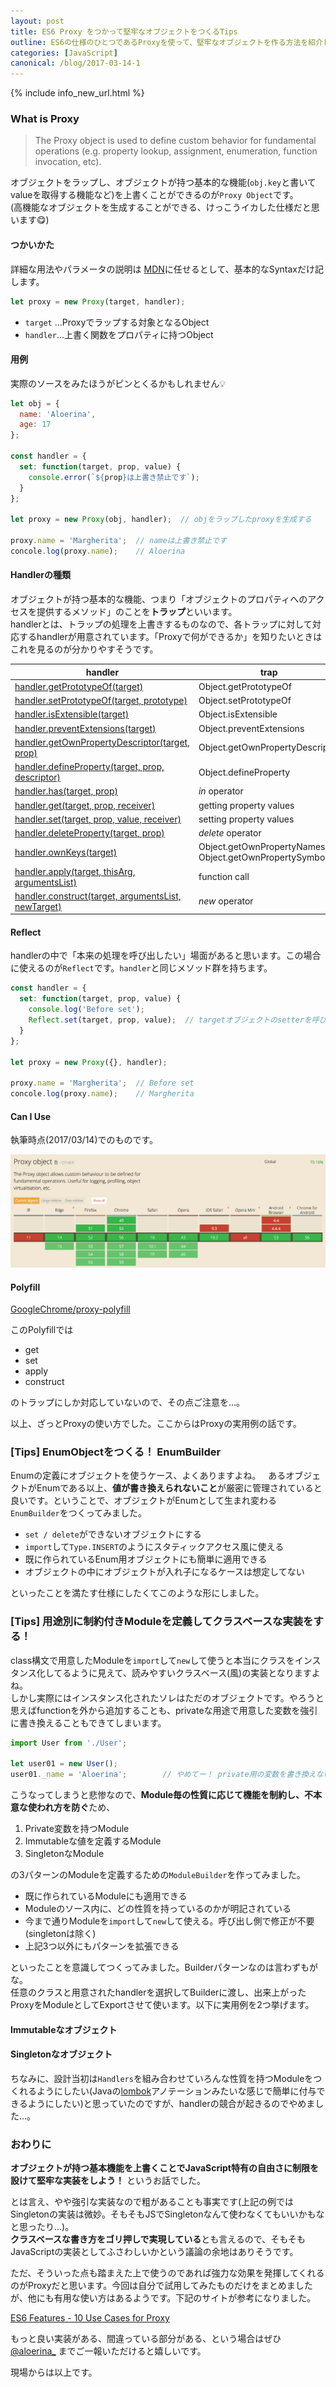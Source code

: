 ```yaml
---
layout: post
title: ES6 Proxy をつかって堅牢なオブジェクトをつくるTips
outline: ES6の仕様のひとつであるProxyを使って、堅牢なオブジェクトを作る方法を紹介します。Private変数を持つオブジェクト、Immutableなオブジェクト、Singletonなオブジェクト、Enumオブジェクトを作ってみましたのでご参考までに。
categories: [JavaScript]
canonical: /blog/2017-03-14-1
---
```


{% include info_new_url.html %}

### What is Proxy

> The Proxy object is used to define custom behavior for fundamental operations (e.g. property lookup, assignment, enumeration, function invocation, etc).

オブジェクトをラップし、オブジェクトが持つ基本的な機能(`obj.key`と書いてvalueを取得する機能など)を上書くことができるのが`Proxy Object`です。  
(高機能なオブジェクトを生成することができる、けっこうイカした仕様だと思います😋)


#### つかいかた

詳細な用法やパラメータの説明は [MDN](https://developer.mozilla.org/en-US/docs/Web/JavaScript/Reference/Global_Objects/Proxy)に任せるとして、基本的なSyntaxだけ記します。

```js
let proxy = new Proxy(target, handler);
```

* `target` …Proxyでラップする対象となるObject
* `handler`…上書く関数をプロパティに持つObject


#### 用例

実際のソースをみたほうがピンとくるかもしれません💡

```js
let obj = {
  name: 'Aloerina',
  age: 17
};

const handler = {
  set: function(target, prop, value) {
    console.error(`${prop}は上書き禁止です`);
  }
};

let proxy = new Proxy(obj, handler);  // objをラップしたproxyを生成する

proxy.name = 'Margherita';  // nameは上書き禁止です
concole.log(proxy.name);    // Aloerina
```


#### Handlerの種類

オブジェクトが持つ基本的な機能、つまり「オブジェクトのプロパティへのアクセスを提供するメソッド」のことを**トラップ**といいます。  
handlerとは、トラップの処理を上書きするものなので、各トラップに対して対応するhandlerが用意されています。「Proxyで何ができるか」を知りたいときはこれを見るのが分かりやすそうです。

| handler    | trap    |
|---|---|
| [handler.getPrototypeOf(target)](https://developer.mozilla.org/en-US/docs/Web/JavaScript/Reference/Global_Objects/Proxy/handler/getPrototypeOf)   | Object.getPrototypeOf   |
| [handler.setPrototypeOf(target, prototype)](https://developer.mozilla.org/en-US/docs/Web/JavaScript/Reference/Global_Objects/Proxy/handler/setPrototypeOf)   | Object.setPrototypeOf   |
| [handler.isExtensible(target)](https://developer.mozilla.org/en-US/docs/Web/JavaScript/Reference/Global_Objects/Proxy/handler/isExtensible)   | Object.isExtensible   |
| [handler.preventExtensions(target)](https://developer.mozilla.org/en-US/docs/Web/JavaScript/Reference/Global_Objects/Proxy/handler/preventExtensions)   | Object.preventExtensions   |
| [handler.getOwnPropertyDescriptor(target, prop)](https://developer.mozilla.org/en-US/docs/Web/JavaScript/Reference/Global_Objects/Proxy/handler/getOwnPropertyDescriptor)   | Object.getOwnPropertyDescriptor   |
| [handler.defineProperty(target, prop, descriptor)](https://developer.mozilla.org/en-US/docs/Web/JavaScript/Reference/Global_Objects/Proxy/handler/defineProperty)   | Object.defineProperty   |
| [handler.has(target, prop)](https://developer.mozilla.org/en-US/docs/Web/JavaScript/Reference/Global_Objects/Proxy/handler/has)   | _in_ operator   |
| [handler.get(target, prop, receiver)](https://developer.mozilla.org/en-US/docs/Web/JavaScript/Reference/Global_Objects/Proxy/handler/get)   | getting property values   |
| [handler.set(target, prop, value, receiver)](https://developer.mozilla.org/en-US/docs/Web/JavaScript/Reference/Global_Objects/Proxy/handler/set)   | setting property values   |
| [handler.deleteProperty(target, prop)](https://developer.mozilla.org/en-US/docs/Web/JavaScript/Reference/Global_Objects/Proxy/handler/deleteProperty)   | _delete_ operator   |
| [handler.ownKeys(target)](https://developer.mozilla.org/en-US/docs/Web/JavaScript/Reference/Global_Objects/Proxy/handler/ownKeys)   | Object.getOwnPropertyNames<br>Object.getOwnPropertySymbols   |
| [handler.apply(target, thisArg, argumentsList)](https://developer.mozilla.org/en-US/docs/Web/JavaScript/Reference/Global_Objects/Proxy/handler/apply)   | function call   |
| [handler.construct(target, argumentsList, newTarget)](https://developer.mozilla.org/en-US/docs/Web/JavaScript/Reference/Global_Objects/Proxy/handler/construct)   | _new_ operator   |


#### Reflect

handlerの中で「本来の処理を呼び出したい」場面があると思います。この場合に使えるのが`Reflect`です。`handler`と同じメソッド群を持ちます。

```js
const handler = {
  set: function(target, prop, value) {
    console.log('Before set');
    Reflect.set(target, prop, value);  // targetオブジェクトのsetterを呼び出す
  }
};

let proxy = new Proxy({}, handler);

proxy.name = 'Margherita';  // Before set
concole.log(proxy.name);    // Margherita
```

#### Can I Use

執筆時点(2017/03/14)でのものです。

![caniuse](/assets/2017-03-14-1.png)


#### Polyfill

[GoogleChrome/proxy-polyfill](https://github.com/GoogleChrome/proxy-polyfill)

このPolyfillでは

* get
* set
* apply
* construct

のトラップにしか対応していないので、その点ご注意を…。

以上、ざっとProxyの使い方でした。ここからはProxyの実用例の話です。


### [Tips] EnumObjectをつくる！ EnumBuilder

Enumの定義にオブジェクトを使うケース、よくありますよね。  
あるオブジェクトがEnumである以上、**値が書き換えられないこと**が厳密に管理されていると良いです。ということで、オブジェクトがEnumとして生まれ変わる`EnumBuilder`をつくってみました。
<script src="https://gist.github.com/aloerina01/9c931d3918242767b9c9729a63b0952f.js"></script>


* `set / delete`ができないオブジェクトにする
* `import`して`Type.INSERT`のようにスタティックアクセス風に使える
* 既に作られているEnum用オブジェクトにも簡単に適用できる
* オブジェクトの中にオブジェクトが入れ子になるケースは想定してない

といったことを満たす仕様にしたくてこのような形にしました。


### [Tips] 用途別に制約付きModuleを定義してクラスベースな実装をする！

class構文で用意したModuleを`import`して`new`して使うと本当にクラスをインスタンス化してるように見えて、読みやすいクラスベース(風)の実装となりますよね。  
しかし実際にはインスタンス化されたソレはただのオブジェクトです。やろうと思えばfunctionを外から追加することも、privateな用途で用意した変数を強引に書き換えることもできてしまいます。

```js
import User from './User';

let user01 = new User();
user01._name = 'Aloerina';        // やめてー！ private用の変数を書き換えないでー！
```

こうなってしまうと悲惨なので、**Module毎の性質に応じて機能を制約し、不本意な使われ方を防ぐ**ため、

1. Private変数を持つModule
2. Immutableな値を定義するModule
3. SingletonなModule

の3パターンのModuleを定義するための`ModuleBuilder`を作ってみました。

<script src="https://gist.github.com/aloerina01/1fa30b0d81384681a4480d80e69893fe.js"></script>

* 既に作られているModuleにも適用できる
* Moduleのソース内に、どの性質を持っているのかが明記されている
* 今まで通りModuleを`import`して`new`して使える。呼び出し側で修正が不要(singletonは除く)
* 上記3つ以外にもパターンを拡張できる

といったことを意識してつくってみました。Builderパターンなのは言わずもがな。  
任意のクラスと用意されたhandlerを選択してBuilderに渡し、出来上がったProxyをModuleとしてExportさせて使います。以下に実用例を2つ挙げます。

#### Immutableなオブジェクト

<script src="https://gist.github.com/aloerina01/2d3a998bc7dc8f90c91ddc318e50214a.js"></script>

#### Singletonなオブジェクト

<script src="https://gist.github.com/aloerina01/d9537a60291363555b95df5c33a4f9da.js"></script>

ちなみに、設計当初は`Handlers`を組み合わせていろんな性質を持つModuleをつくれるようにしたい(Javaの[lombok](http://dev.classmethod.jp/server-side/java/use_lombok_short/)アノテーションみたいな感じで簡単に付与できるようにしたい)と思っていたのですが、handlerの競合が起きるのでやめました…。


### おわりに

**オブジェクトが持つ基本機能を上書くことでJavaScript特有の自由さに制限を設けて堅牢な実装をしよう！** というお話でした。

とは言え、やや強引な実装なので粗があることも事実です(上記の例ではSingletonの実装は微妙。そもそもJSでSingletonなんて使わなくてもいいかもなと思ったり…)。  
**クラスベースな書き方をゴリ押しで実現している**とも言えるので、そもそもJavaScriptの実装としてふさわしいかという議論の余地はありそうです。

ただ、そういった点も踏まえた上で使うのであれば強力な効果を発揮してくれるのがProxyだと思います。今回は自分で試用してみたものだけをまとめましたが、他にも有用な使い方はあるようです。下記のサイトが参考になりました。

[ES6 Features - 10 Use Cases for Proxy](http://dealwithjs.io/es6-features-10-use-cases-for-proxy/)

もっと良い実装がある、間違っている部分がある、という場合はぜひ[@aloerina_](https://twitter.com/aloerina_) までご一報いただけると嬉しいです。

現場からは以上です。
